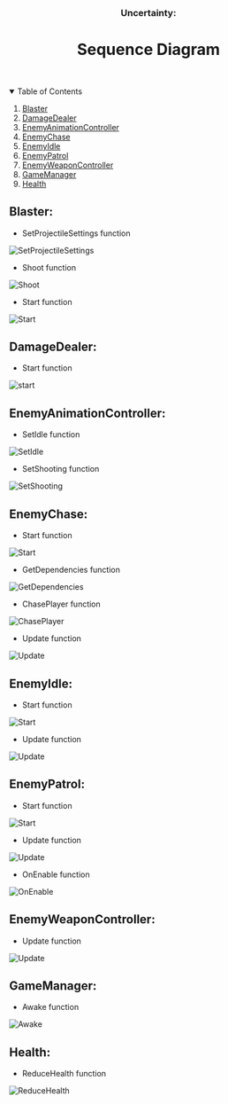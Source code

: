 <br />
<p align="center">
  
  <h3 align="center">Uncertainty:</h3>

  <h1 align="center"> Sequence Diagram </h1>
    
<p h2 align="center">
<br />
    
<details open="open">
  <summary>Table of Contents</summary>
  <ol>
    <li><a href="#blaster">Blaster</a></li>
    <li><a href="#damagedealer">DamageDealer</a></li>
    <li><a href="#enemyanimationcontroller">EnemyAnimationController</a></li>
    <li><a href="#enemychase">EnemyChase</a></li>
    <li><a href="#enemyidle">EnemyIdle</a></li>
    <li><a href="#enemypatrol">EnemyPatrol</a></li>
    <li><a href="#enemyweaponcontroller">EnemyWeaponController</a></li>
    <li><a href="#gamemanager">GameManager</a></li>
    <li><a href="#health">Health</a></li>
  </ol>
</details>


## Blaster:  
* SetProjectileSettings function
  
![SetProjectileSettings](Sequence_Diagram_Pictures/Blaster/Blaster_SetProjectileSettings.png)

* Shoot function

![Shoot](Sequence_Diagram_Pictures/Blaster/Blaster_Shoot.png)

* Start function

![Start](Sequence_Diagram_Pictures/Blaster/Blaster_Start.png)


## DamageDealer:  
* Start function

![start](Sequence_Diagram_Pictures/DamageDealer/DamageDealer_Start.png)


## EnemyAnimationController:  
* SetIdle function

![SetIdle](Sequence_Diagram_Pictures/EnemyAnimationController/EnemyAnimationController_SetIdle.png)

* SetShooting function

![SetShooting](Sequence_Diagram_Pictures/EnemyAnimationController/EnemyAnimationController_SetShooting.png)

## EnemyChase:  
* Start function

![Start](Sequence_Diagram_Pictures/EnemyChase/EnemyChase_Start.png)

* GetDependencies function

![GetDependencies](Sequence_Diagram_Pictures/EnemyChase/EnemyChase_GetDependencies.png)

* ChasePlayer function

![ChasePlayer](Sequence_Diagram_Pictures/EnemyChase/EnemyChase_ChasePlayer.png)

* Update function

![Update](Sequence_Diagram_Pictures/EnemyChase/EnemyChase_Update.png)

## EnemyIdle:  
* Start function

![Start](Sequence_Diagram_Pictures/EnemyIdle/EnemyIdle_Start.png)

* Update function

![Update](Sequence_Diagram_Pictures/EnemyIdle/EnemyIdle_Update.png)

## EnemyPatrol:  
* Start function

![Start](Sequence_Diagram_Pictures/EnemyPatrol/EnemyPatrol_Start.png)

* Update function

![Update](Sequence_Diagram_Pictures/EnemyPatrol/EnemyPatrol_Update.png)

* OnEnable function

![OnEnable](Sequence_Diagram_Pictures/EnemyPatrol/EnemyPatrol_OnEnable.png)


## EnemyWeaponController:  
* Update function

![Update](Sequence_Diagram_Pictures/EnemyWeaponController/EnemyWeaponController_Update.png)

## GameManager:  
* Awake function

![Awake](Sequence_Diagram_Pictures/GameManager/GameManager_Awake.png)

## Health:  
* ReduceHealth function

![ReduceHealth](Sequence_Diagram_Pictures/Health/Health_ReduceHealth.png)


